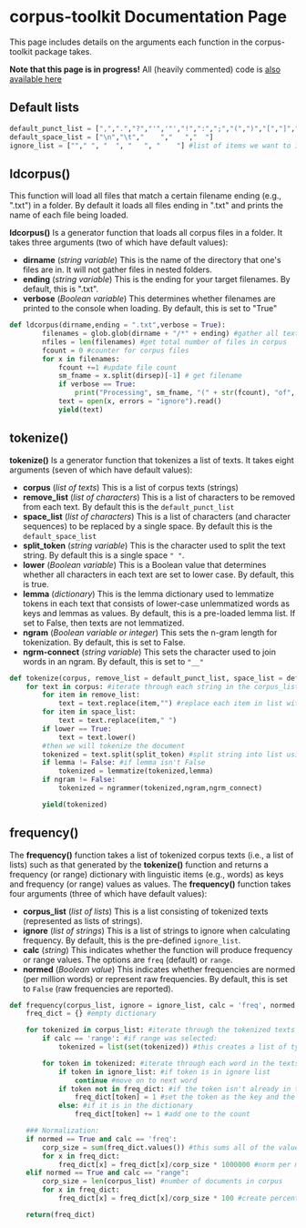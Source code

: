 
# corpus-toolkit Documentation Page
This page includes details on the arguments each function in the corpus-toolkit package takes.

**Note that this page is in progress!** All (heavily commented) code is [also available here](https://github.com/kristopherkyle/corpus_toolkit/blob/master/corpus_toolkit/corpus_tools.py)

## Default lists

```python
default_punct_list = [",",".","?","'",'"',"!",":",";","(",")","[","]","''","``","--"] #we can add more items to this if needed
default_space_list = ["\n","\t","    ","   ","  "]
ignore_list = [""," ", "  ", "   ", "    "] #list of items we want to ignore in our frequency calculations
```

## ldcorpus()

This function will load all files that match a certain filename ending (e.g., ".txt") in a folder. By default it loads all files ending in ".txt" and prints the name of each file being loaded.

**ldcorpus()** Is a generator function that loads all corpus files in a folder. It takes three arguments (two of which have default values):
- **dirname** (*string variable*) This is the name of the directory that one's files are in. It will not gather files in nested folders.
- **ending** (*string variable*) This is the ending for your target filenames. By default, this is ".txt".
- **verbose** (*Boolean variable*) This determines whether filenames are printed to the console when loading. By default, this is set to "True"

```python
def ldcorpus(dirname,ending = ".txt",verbose = True):
		filenames = glob.glob(dirname + "/*" + ending) #gather all text names
		nfiles = len(filenames) #get total number of files in corpus
		fcount = 0 #counter for corpus files
		for x in filenames:
			fcount +=1 #update file count
			sm_fname = x.split(dirsep)[-1] # get filename
			if verbose == True:
				print("Processing", sm_fname, "(" + str(fcount), "of", nfiles,"files)")
			text = open(x, errors = "ignore").read()
			yield(text)
```
## tokenize()

**tokenize()** Is a generator function that tokenizes a list of texts. It takes eight arguments (seven of which have default values):
- **corpus** (*list of texts*) This is a list of corpus texts (strings)
- **remove_list** (*list of characters*) This is a list of characters to be removed from each text. By default this is the `default_punct_list`
- **space_list** (*list of characters*) This is a list of characters (and character sequences) to be replaced by a single space. By default this is the `default_space_list`
- **split_token** (*string variable*) This is the character used to split the text string. By default this is a single space `" "`.
- **lower** (*Boolean variable*) This is a Boolean value that determines whether all characters in each text are set to lower case. By default, this is true.
- **lemma** (*dictionary*) This is the lemma dictionary used to lemmatize tokens in each text that consists of lower-case unlemmatized words as keys and lemmas as values. By default, this is a pre-loaded lemma list. If set to False, then texts are not lemmatized.
- **ngram** (*Boolean variable or integer*) This sets the n-gram length for tokenization. By default, this is set to False.
- **ngrm-connect** (*string variable*) This sets the character used to join words in an ngram. By default, this is set to `"__"`

```python
def tokenize(corpus, remove_list = default_punct_list, space_list = default_space_list, split_token = " ", lower = True, lemma=lemma_dict,ngram = False,ngrm_connect = "__"):
	for text in corpus: #iterate through each string in the corpus_list
		for item in remove_list:
			text = text.replace(item,"") #replace each item in list with "" (i.e., nothing)
		for item in space_list:
			text = text.replace(item," ")
		if lower == True:
			text = text.lower()
		#then we will tokenize the document
		tokenized = text.split(split_token) #split string into list using the split token (by default this is a space " ")
		if lemma != False: #if lemma isn't False
			tokenized = lemmatize(tokenized,lemma)
		if ngram != False:
			tokenized = ngrammer(tokenized,ngram,ngrm_connect)

		yield(tokenized)
```

## frequency()

The **frequency()** function takes a list of tokenized corpus texts (i.e., a list of lists) such as that generated by the **tokenize()** function and returns a frequency (or range) dictionary with linguistic items (e.g., words) as keys and frequency (or range) values as values. The **frequency()** function takes four arguments (three of which have default values):
- **corpus_list** (*list of lists*) This is a list consisting of tokenized texts (represented as lists of strings).
- **ignore** (*list of strings*) This is a list of strings to ignore when calculating frequency. By default, this is the pre-defined `ignore_list`.
- **calc** (*string*) This indicates whether the function will produce frequency or range values. The options are `freq` (default) or `range`.
- **normed** (*Boolean value*) This indicates whether frequencies are normed (per million words) or represent raw frequencies. By default, this is set to `False` (raw frequencies are reported).

```python
def frequency(corpus_list, ignore = ignore_list, calc = 'freq', normed = False): #options for calc are 'freq' or 'range'
	freq_dict = {} #empty dictionary

	for tokenized in corpus_list: #iterate through the tokenized texts
		if calc == 'range': #if range was selected:
			tokenized = list(set(tokenized)) #this creates a list of types (unique words)

		for token in tokenized: #iterate through each word in the texts
			if token in ignore_list: #if token is in ignore list
				continue #move on to next word
			if token not in freq_dict: #if the token isn't already in the dictionary:
				freq_dict[token] = 1 #set the token as the key and the value as 1
			else: #if it is in the dictionary
				freq_dict[token] += 1 #add one to the count

	### Normalization:
	if normed == True and calc == 'freq':
		corp_size = sum(freq_dict.values()) #this sums all of the values in the dictionary
		for x in freq_dict:
			freq_dict[x] = freq_dict[x]/corp_size * 1000000 #norm per million words
	elif normed == True and calc == "range":
		corp_size = len(corpus_list) #number of documents in corpus
		for x in freq_dict:
			freq_dict[x] = freq_dict[x]/corp_size * 100 #create percentage (norm by 100)

	return(freq_dict)
```
